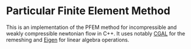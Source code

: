 # Particular Finite Element Method
This is an implementation of the PFEM method for incompressible and weakly compressible newtonian flow in C++. It uses notably [CGAL](https://www.cgal.org/) for the remeshing and [Eigen](http://eigen.tuxfamily.org/index.php?title=Main_Page) for linear algebra operations.
